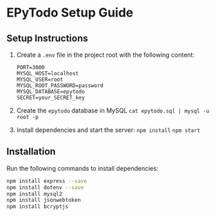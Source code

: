 # EPyTodo Setup Guide

## Setup Instructions

1. Create a `.env` file in the project root with the following content:
    ```
    PORT=3000
    MYSQL_HOST=localhost
    MYSQL_USER=root
    MYSQL_ROOT_PASSWORD=password
    MYSQL_DATABASE=epytodo
    SECRET=your_SECRET_key
    ```

2. Create the `epytodo` database in MySQL
    `cat epytodo.sql | mysql -u root -p`

3. Install dependencies and start the server:
    `npm install`
    `npm start`

## Installation

Run the following commands to install dependencies:
```bash
npm install express --save
npm install dotenv --save
npm install mysql2
npm install jsonwebtoken
npm install bcryptjs
```